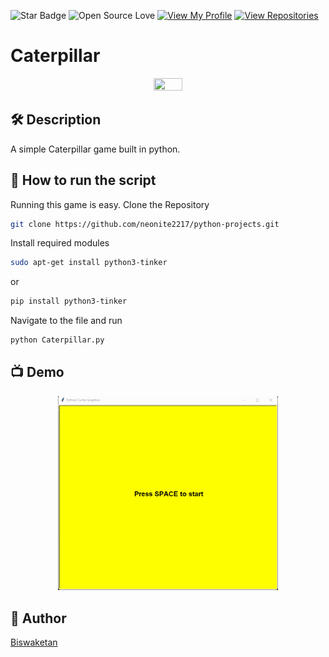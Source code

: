 ![Star Badge](https://img.shields.io/static/v1?label=%F0%9F%8C%9F&message=If%20Useful&style=style=flat&color=BC4E99)
![Open Source Love](https://badges.frapsoft.com/os/v1/open-source.svg?v=103)
[![View My Profile](https://img.shields.io/badge/View-My_Profile-green?logo=GitHub)](https://github.com/neonite2217)
[![View Repositories](https://img.shields.io/badge/View-My_Repositories-blue?logo=GitHub)](https://github.com/neonite2217?tab=repositories)

# Caterpillar
<p align="center">
<img src="https://static.wikia.nocookie.net/pixar/images/e/ec/Heimlich.png/revision/latest?cb=20170807224005" width=30% height=30%>

## 🛠️ Description

A simple Caterpillar game built in python.

## 🌟 How to run the script
Running this game is easy.
Clone the Repository
```sh
git clone https://github.com/neonite2217/python-projects.git
```
Install required modules
```sh
sudo apt-get install python3-tinker
```
or
```sh
pip install python3-tinker
```
Navigate to the file and run 
```sh
python Caterpillar.py
```

## 📺 Demo
<p align="center">
<img src="https://github.com/neonite2217/python-projects/blob/main/Caterpillar%20game/caterpillar.gif" width=70% height=70%>

## 🤖 Author
[Biswaketan](https://github.com/neonite2217/)
